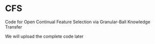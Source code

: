 # CFS
Code for Open Continual Feature Selection via Granular-Ball Knowledge Transfer

We will upload the complete code later
